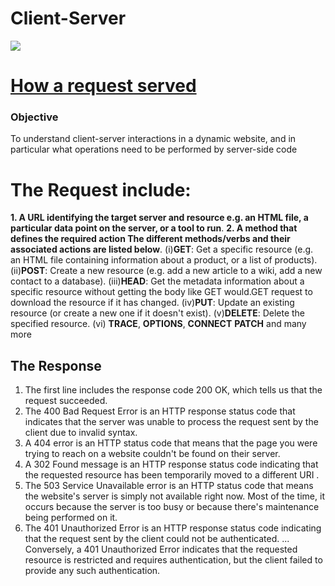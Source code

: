 # Client-Server
![](https://media.prod.mdn.mozit.cloud/attachments/2016/09/04/13841/3320b8e8984e7ab1fa72124df678693c/Basic%20Static%20App%20Server.png)
# [How a request served](https://developer.mozilla.org/en-US/docs/Learn/Server-side/First_steps/Client-Server_overview)
 ### Objective
 To understand client-server interactions in a dynamic website, and in particular what operations need to be performed by server-side code
  # The Request include:
  **1. A URL identifying the target server and resource e.g. an HTML file, a particular data point on the server, or a tool to run**.
  **2. A method that defines the required action The different methods/verbs and their associated actions are listed below**.
 (i)**GET**: Get a specific resource (e.g. an HTML file containing information about a product, or a list of products). 
(ii)**POST**: Create a new resource (e.g. add a new article to a wiki, add a new contact to a database). 
(iii)**HEAD**: Get the metadata information about a specific resource without getting the body like GET would.GET request to download the resource if it has changed. 
(iv)**PUT**: Update an existing resource (or create a new one if it doesn't exist).
(v)**DELETE**: Delete the specified resource.
 (vi) **TRACE**, **OPTIONS**, **CONNECT** **PATCH** and many more
 
## The Response
 1. The first line includes the response code 200 OK, which tells us that the request succeeded.
 2. The 400 Bad Request Error is an HTTP response status code that indicates that the server was unable to process the request sent by the client due to invalid syntax.
 3. A 404 error is an HTTP status code that means that the page you were trying to reach on a       website couldn't be found on their server.
 4. A 302 Found message is an HTTP response status code indicating that the requested resource has been temporarily moved to a different URI .
 5. The 503 Service Unavailable error is an HTTP status code that means the website's server is simply not available right now. Most of the time, it occurs because the server is too busy or because there's maintenance being performed on it.
 6. The 401 Unauthorized Error is an HTTP response status code indicating that the request sent by the client could not be authenticated. ... Conversely, a 401 Unauthorized Error indicates that the requested resource is restricted and requires authentication, but the client failed to provide any such authentication.






